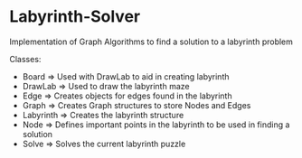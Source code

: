# Labyrinth-Solver
Implementation of Graph Algorithms to find a solution to a labyrinth problem

Classes:
- Board => Used with DrawLab to aid in creating labyrinth
- DrawLab => Used to draw the labyrinth maze
- Edge => Creates objects for edges found in the labyrinth
- Graph => Creates Graph structures to store Nodes and Edges
- Labyrinth => Creates the labyrinth structure 
- Node => Defines important points in the labyrinth to be used in finding a solution
- Solve => Solves the current labyrinth puzzle

